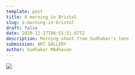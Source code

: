 ```yaml
---
template: post
title: A morning in Bristol
slug: a-morning-in-bristol
draft: false
date: 2020-12-27T06:51:51.677Z
description: Morning shoot from Sudhakar's lens
submission: ART GALLERY
author: Sudhakar MAdhavan
---
```

![](/media/whatsapp-image-2020-12-14-at-22.58.30.jpeg)